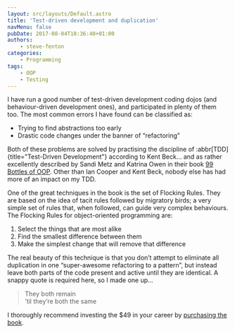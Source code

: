 ```yaml
---
layout: src/layouts/Default.astro
title: 'Test-driven development and duplication'
navMenu: false
pubDate: 2017-08-04T10:36:40+01:00
authors:
    - steve-fenton
categories:
    - Programming
tags:
    - OOP
    - Testing
---
```


I have run a good number of test-driven development coding dojos (and behaviour-driven development ones), and participated in plenty of them too. The most common errors I have found can be classified as:

- Trying to find abstractions too early
- Drastic code changes under the banner of “refactoring”

Both of these problems are solved by practising the discipline of :abbr[TDD]{title="Test-Driven Development"} according to Kent Beck… and as rather excellently described by Sandi Metz and Katrina Owen in their book [99 Bottles of OOP](https://www.sandimetz.com/99bottles/). Other than Ian Cooper and Kent Beck, nobody else has had more of an impact on my TDD.

One of the great techniques in the book is the set of Flocking Rules. They are based on the idea of tacit rules followed by migratory birds; a very simple set of rules that, when followed, can guide very complex behaviours. The Flocking Rules for object-oriented programming are:

1. Select the things that are most alike
2. Find the smallest difference between them
3. Make the simplest change that will remove that difference

The real beauty of this technique is that you don’t attempt to eliminate all duplication in one “super-awesome refactoring to a pattern”, but instead leave both parts of the code present and active until they are identical. A snappy quote is required here, so I made one up…

> They both remain  
> ’til they’re both the same

I thoroughly recommend investing the $49 in your career by [purchasing the book](https://www.sandimetz.com/99bottles/).